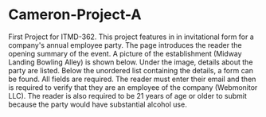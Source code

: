# Cameron-Project-A
First Project for ITMD-362. This project features in in invitational form for a company's annual employee party. The page introduces the reader the opening summary of the event. A picture of the establishment (Midway Landing Bowling Alley) is shown below. Under the image, details about the party are listed. Below the unordered list containing the details, a form can be found. All fields are required. The reader must enter their email and then is required to verify that they are an employee of the company (Webmonitor LLC). The reader is also required to be 21 years of age or older to submit because the party would have substantial alcohol use.
